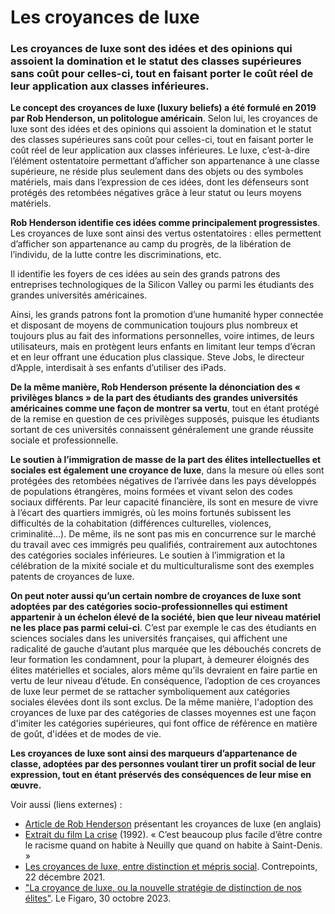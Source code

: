 # Les croyances de luxe

### Les croyances de luxe sont des idées et des opinions qui assoient la domination et le statut des classes supérieures sans coût pour celles-ci, tout en faisant porter le coût réel de leur application aux classes inférieures.

**Le concept des croyances de luxe (luxury beliefs) a été formulé en 2019 par Rob Henderson, un politologue américain**. Selon lui, les croyances de luxe sont des idées et des opinions qui assoient la domination et le statut des classes supérieures sans coût pour celles-ci, tout en faisant porter le coût réel de leur application aux classes inférieures. Le luxe, c’est-à-dire l’élément ostentatoire permettant d’afficher son appartenance à une classe supérieure, ne réside plus seulement dans des objets ou des symboles matériels, mais dans l’expression de ces idées, dont les défenseurs sont protégés des retombées négatives grâce à leur statut ou leurs moyens matériels.

**Rob Henderson identifie ces idées comme principalement progressistes**. Les croyances de luxe sont ainsi des vertus ostentatoires : elles permettent d’afficher son appartenance au camp du progrès, de la libération de l’individu, de la lutte contre les discriminations, etc.

Il identifie les foyers de ces idées au sein des grands patrons des entreprises technologiques de la Silicon Valley ou parmi les étudiants des grandes universités américaines.

Ainsi, les grands patrons font la promotion d’une humanité hyper connectée et disposant de moyens de communication toujours plus nombreux et toujours plus au fait des informations personnelles, voire intimes, de leurs utilisateurs, mais en protègent leurs enfants en limitant leur temps d’écran et en leur offrant une éducation plus classique. Steve Jobs, le directeur d’Apple, interdisait à ses enfants d’utiliser des iPads.

**De la même manière, Rob Henderson présente la dénonciation des « privilèges blancs » de la part des étudiants des grandes universités américaines comme une façon de montrer sa vertu**, tout en étant protégé de la remise en question de ces privilèges supposés, puisque les étudiants sortant de ces universités connaissent généralement une grande réussite sociale et professionnelle.

**Le soutien à l’immigration de masse de la part des élites intellectuelles et sociales est également une croyance de luxe**, dans la mesure où elles sont protégées des retombées négatives de l’arrivée dans les pays développés de populations étrangères, moins formées et vivant selon des codes sociaux différents. Par leur capacité financière, ils sont en mesure de vivre à l’écart des quartiers immigrés, où les moins fortunés subissent les difficultés de la cohabitation (différences culturelles, violences, criminalité…). De même, ils ne sont pas mis en concurrence sur le marché du travail avec ces immigrés peu qualifiés, contrairement aux autochtones des catégories sociales inférieures. Le soutien à l’immigration et la célébration de la mixité sociale et du multiculturalisme sont des exemples patents de croyances de luxe.

**On peut noter aussi qu’un certain nombre de croyances de luxe sont adoptées par des catégories socio-professionnelles qui estiment appartenir à un échelon élevé de la société, bien que leur niveau matériel ne les place pas parmi celui-ci**. C’est par exemple le cas des étudiants en sciences sociales dans les universités françaises, qui affichent une radicalité de gauche d’autant plus marquée que les débouchés concrets de leur formation les condamnent, pour la plupart, à demeurer éloignés des élites matérielles et sociales, alors même qu’ils devraient en faire partie en vertu de leur niveau d’étude. En conséquence, l’adoption de ces croyances de luxe leur permet de se rattacher symboliquement aux catégories sociales élevées dont ils sont exclus. De la même manière, l'adoption des croyances de luxe par des catégories de classes moyennes est une façon d'imiter les catégories supérieures, qui font office de référence en matière de goût, d'idées et de modes de vie.

**Les croyances de luxe sont ainsi des marqueurs d’appartenance de classe, adoptées par des personnes voulant tirer un profit social de leur expression, tout en étant préservés des conséquences de leur mise en œuvre.**



Voir aussi (liens externes) :

* [Article de Rob Henderson](https://www.robkhenderson.com/p/how-the-luxury-beliefs-of-an-educated) présentant les croyances de luxe (en anglais)
* [Extrait du film La crise](https://www.youtube.com/watch?v=_FerAaiXO54) (1992). « C’est beaucoup plus facile d’être contre le racisme quand on habite à Neuilly que quand on habite à Saint-Denis. »
* [Les croyances de luxe, entre distinction et mépris social](https://www.contrepoints.org/2021/12/22/417612-les-croyances-de-luxe-entre-distinction-et-mepris-social). Contrepoints, 22 décembre 2021.
* ["La croyance de luxe, ou la nouvelle stratégie de distinction de nos élites"](https://www.lefigaro.fr/vox/societe/la-croyance-de-luxe-ou-la-nouvelle-strategie-de-distinction-de-nos-elites-20231030). Le Figaro, 30 octobre 2023.
